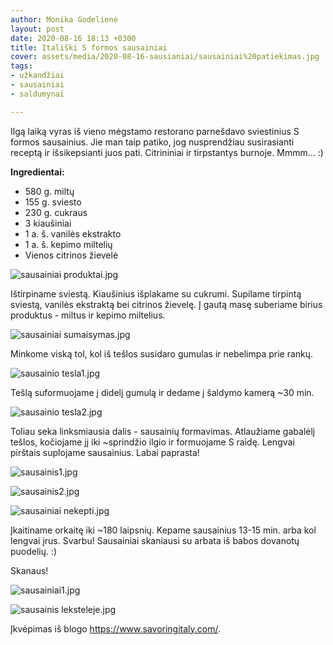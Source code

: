 ```yaml
---
author: Monika Godelienė
layout: post
date: 2020-08-16 18:13 +0300
title: Itališki S formos sausainiai
cover: assets/media/2020-08-16-sausianiai/sausainiai%20patiekimas.jpg
tags:
- užkandžiai
- sausainiai
- saldumynai

---
```

Ilgą laiką vyras iš vieno mėgstamo restorano parnešdavo sviestinius S formos sausainius. Jie man taip patiko, jog nusprendžiau susirasianti receptą ir išsikepsianti juos pati. Citrininiai ir tirpstantys burnoje. Mmmm... :)

**Ingredientai:**

* 580 g. miltų
* 155 g. sviesto
* 230 g. cukraus
* 3 kiaušiniai
* 1 a. š. vanilės ekstrakto
* 1 a. š. kepimo miltelių
* Vienos citrinos žievelė

![sausainiai produktai.jpg](/assets/media/2020-08-16-sausianiai/sausainiai%20produktai.jpg)

Ištirpiname sviestą. Kiaušinius išplakame su cukrumi. Supilame tirpintą sviestą, vanilės ekstraktą bei citrinos žievelę. Į gautą masę suberiame birius produktus - miltus ir kepimo miltelius.

![sausainiai sumaisymas.jpg](/assets/media/2020-08-16-sausianiai/sausainiai%20sumaisymas.jpg)

Minkome viską tol, kol iš tešlos susidaro gumulas ir nebelimpa prie rankų.

![sausainio tesla1.jpg](/assets/media/2020-08-16-sausianiai/sausainio%20tesla1.jpg)

Tešlą suformuojame į didelį gumulą ir dedame į šaldymo kamerą \~30 min.

![sausainio tesla2.jpg](/assets/media/2020-08-16-sausianiai/sausainio%20tesla2.jpg)

Toliau seka linksmiausia dalis - sausainių formavimas. Atlaužiame gabalėlį tešlos, kočiojame jį iki \~sprindžio ilgio ir formuojame S raidę. Lengvai pirštais suplojame sausainius. Labai paprasta!

![sausainis1.jpg](/assets/media/2020-08-16-sausianiai/sausainis1.jpg)

![sausainis2.jpg](/assets/media/2020-08-16-sausianiai/sausainis2.jpg)

![sausainiai nekepti.jpg](/assets/media/2020-08-16-sausianiai/sausainiai%20nekepti.jpg)

Įkaitiname orkaitę iki \~180 laipsnių. Kepame sausainius 13-15 min. arba kol lengvai įrus. Svarbu! Sausainiai skaniausi su arbata iš babos dovanotų puodelių. :)

Skanaus!

![sausainiai1.jpg](/assets/media/2020-08-16-sausianiai/sausainiai1.jpg)

![sausainis leksteleje.jpg](/assets/media/2020-08-16-sausianiai/sausainis%20leksteleje.jpg)

Įkvėpimas iš blogo https://www.savoringitaly.com/.